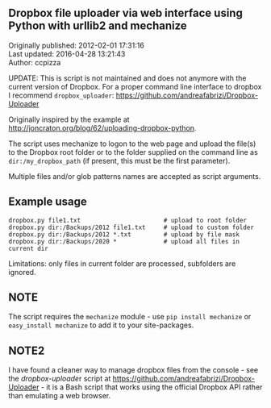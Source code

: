 ## Dropbox file uploader via web interface using Python with urllib2 and mechanize  
Originally published: 2012-02-01 17:31:16  
Last updated: 2016-04-28 13:21:43  
Author: ccpizza   
  
UPDATE:
This is script is not maintained and does not anymore with the current version of Dropbox. For a proper command line interface to dropbox I recommend `dropbox_uploader`: https://github.com/andreafabrizi/Dropbox-Uploader

Originally inspired by the example at http://joncraton.org/blog/62/uploading-dropbox-python. 

The script uses mechanize to logon to the web page and upload the file(s) to the Dropbox root folder or to the folder supplied on the command line as `dir:/my_dropbox_path` (if present, this must be the first parameter).

Multiple files and/or glob patterns names are accepted as script arguments.

Example usage
--------------

    dropbox.py file1.txt                       # upload to root folder
    dropbox.py dir:/Backups/2012 file1.txt     # upload to custom folder
    dropbox.py dir:/Backups/2012 *.txt         # upload by file mask
    dropbox.py dir:/Backups/2020 *             # upload all files in current dir

Limitations: only files in current folder are processed, subfolders are ignored.

NOTE
----

The script requires the `mechanize` module - use `pip install mechanize` or `easy_install mechanize` to add it to your site-packages.

NOTE2
------
I have found a cleaner way to manage dropbox files from the console - see the *dropbox-uploade*r script at https://github.com/andreafabrizi/Dropbox-Uploader - it is a Bash script that works using the official Dropbox API rather than emulating a web browser.